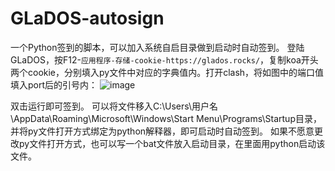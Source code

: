 # GLaDOS-autosign
一个Python签到的脚本，可以加入系统自启目录做到启动时自动签到。
登陆GLaDOS，按F12-`应用程序-存储-cookie-https://glados.rocks/`，复制koa开头两个cookie，分别填入py文件中对应的字典值内。打开clash，将如图中的端口值填入port后的引号内：
![image](https://user-images.githubusercontent.com/50322671/228266971-5f1265ec-8dc9-4837-abf9-b9a06c869f41.png)

双击运行即可签到。
可以将文件移入C:\Users\用户名\AppData\Roaming\Microsoft\Windows\Start Menu\Programs\Startup目录，并将py文件打开方式绑定为python解释器，即可启动时自动签到。
如果不愿意更改py文件打开方式，也可以写一个bat文件放入启动目录，在里面用python启动该文件。
